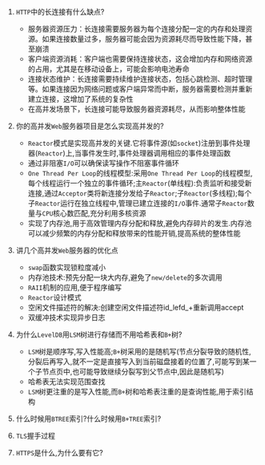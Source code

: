1. `HTTP`中的长连接有什么缺点?
    * 服务器资源压力：长连接需要服务器为每个连接分配一定的内存和处理资源。如果连接数量过多，服务器可能会因为资源耗尽而导致性能下降，甚至崩溃
    * 客户端资源消耗：客户端也需要保持连接状态，这会增加内存和网络资源的占用，尤其是在移动设备上，可能会影响电池寿命
    * 连接状态维护：长连接需要持续维护连接状态，包括心跳检测、超时管理等。如果连接因为网络问题或客户端异常而中断，服务器需要检测并重新建立连接，这增加了系统的复杂性
    * 在高并发场景下，长连接可能导致服务器资源耗尽，从而影响整体性能
2. 你的高并发`Web`服务器项目是怎么实现高并发的?
   * `Reactor`模式是实现高并发的关键.它将事件源(如`socket`)注册到事件处理器(`Reactor`)上,当事件发生时,事件处理器调用相应的事件处理函数
   * 通过非阻塞`I/O`可以确保读写操作不阻塞事件循环
   * `One Thread Per Loop`的线程模型:采用`One Thread Per Loop`的线程模型,每个线程运行一个独立的事件循环;主`Reactor`(单线程):负责监听和接受新连接,通过`Acceptor`类将新连接分发给子`Reactor`;子`Reactor`(多线程);每个子`Reactor`运行在独立线程中,管理已建立连接的`I/O`事件.通常子`Reactor`数量与`CPU`核心数匹配,充分利用多核资源
   * 实现了内存池,用于高效管理内存分配和释放,避免内存碎片的发生.内存池可以减少频繁的内存分配和释放带来的性能开销,提高系统的整体性能
3. 讲几个高并发`Web`服务器的优化点
   * `swap`函数实现锁粒度减小
   * 内存池技术:预先分配一块大内存,避免了`new/delete`的多次调用
   * `RAII`机制的应用,便于程序编写
   * `Reactor`设计模式
   * 空闲文件描述符的解决:创建空闲文件描述符id_lefd_+重新调用accept
   * 双缓冲技术实现异步日志
4. 为什么`LevelDB`用`LSM`树进行存储而不用哈希表和`B+`树?
   * `LSM`树是顺序写,写入性能高;`B+`树采用的是随机写(节点分裂导致的随机性,分裂后再写入,就不一定是直接写入到当前磁盘接着的位置了,可能写到某一个子节点页中,也可能导致继续分裂写到父节点中,因此是随机写)
   * 哈希表无法实现范围查找
   * `LSM`树更注重的是写入性能,而`B+`树和哈希表注重的是查询性能,用于索引结构
5. 什么时候用`BTREE`索引?什么时候用`B+TREE`索引?

6. `TLS`握手过程

7. `HTTPS`是什么,为什么要有它?